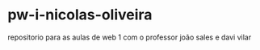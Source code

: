 # pw-i-nicolas-oliveira
repositorio para as aulas de web 1 com o professor joão sales e davi vilar

